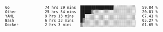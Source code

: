 <!--START_SECTION:waka-->

```text
Go                74 hrs 29 mins  ███████████████░░░░░░░░░░   59.84 %
Other             25 hrs 54 mins  █████▒░░░░░░░░░░░░░░░░░░░   20.81 %
YAML              9 hrs 13 mins   ██░░░░░░░░░░░░░░░░░░░░░░░   07.41 %
Bash              6 hrs 33 mins   █▒░░░░░░░░░░░░░░░░░░░░░░░   05.27 %
Docker            2 hrs 3 mins    ▒░░░░░░░░░░░░░░░░░░░░░░░░   01.65 %
```

<!--END_SECTION:waka-->
